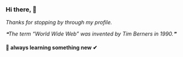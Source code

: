 ### Hi there, 👋

_Thanks for stopping by through my profile._

<!-- ### Find me updating new posts on this site here [Bloggist Blog](https://bloggistblogdevelop.gtsb.io/) -->

<!--STARTS_HERE_QUOTE_README-->
<i>❝The term “World Wide Web” was invented by Tim Berners in 1990.❞</i>
<!--ENDS_HERE_QUOTE_README-->

#### 🌱 always learning something new ✔

<!-- <a href="https://github.com/jayeshtiwari03">
  <img height="180em" src="https://github-readme-stats.vercel.app/api?username=jayeshtiwari03&show_icons=true&theme=merko&count_private=true" alt="Appleboy's github stats" />
  <img height="180em" src="https://github-readme-stats.vercel.app/api/top-langs/?username=jayeshtiwari03&theme=merko&layout=compact" alt="Appleboy's github top languages" />
</a>
-->
